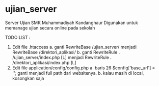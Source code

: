 # ujian_server
Server Ujian SMK Muhammadiyah Kandanghaur
Digunakan untuk memanage ujian secara online pada sekolah

TODO LIST :
1. Edit file .htaccess
   a. ganti RewriteBase /ujian_server/ menjadi RewriteBase /direktori_aplikasi/
   b. ganti RewriteRule . /ujian_server/index.php [L] menjadi RewriteRule . /direktori_aplikasi/index.php [L]
2. Edit file application/config/config.php 
   a. baris 26 $config['base_url'] = ''; ganti menjadi full path dari websitenya.
   b. kalau masih di local, kosongkan saja 
